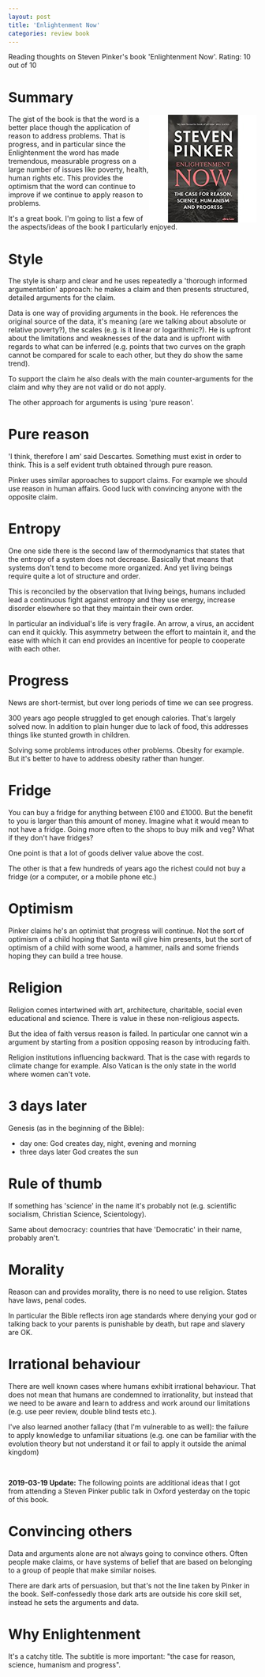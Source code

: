 ```yaml
---
layout: post
title: 'Enlightenment Now'
categories: review book
---
```


Reading thoughts on Steven Pinker's book 'Enlightenment Now'. Rating: 10 out of 10

# Summary

<img
  align="right"
  alt="Book cover"
  src="/assets/2018-05-03-enlightenment-now-s-pinker/book_cover.jpg">

The gist of the book is that the word is a better place though the application
of reason to address problems. That is progress, and in particular since the
Enlightenment the word has made tremendous, measurable progress on a large
number of issues like poverty, health, human rights etc. This provides the
optimism that the word can continue to improve if we continue to apply reason
to problems.

It's a great book. I'm going to list a few of the aspects/ideas of the book I
particularly enjoyed.


# Style

The style is sharp and clear and he uses repeatedly a 'thorough informed
argumentation' approach: he makes a claim and then presents structured,
detailed arguments for the claim.

Data is one way of providing arguments in the book. He references the original
source of the data, it's meaning (are we talking about absolute or relative
poverty?), the scales (e.g. is it linear or logarithmic?). He is upfront about
the limitations and weaknesses of the data and is upfront with regards to what
can be inferred (e.g. points that two curves on the graph cannot be compared
for scale to each other, but they do show the same trend).

To support the claim he also deals with the main counter-arguments for the
claim and why they are not valid or do not apply.

The other approach for arguments is using 'pure reason'.


# Pure reason

'I think, therefore I am' said Descartes. Something must exist in order to
think. This is a self evident truth obtained through pure reason.

Pinker uses similar approaches to support claims. For example we should use
reason in human affairs. Good luck with convincing anyone with the opposite
claim.


# Entropy

One one side there is the second law of thermodynamics that states that the
entropy of a system does not decrease. Basically that means that systems don't
tend to become more organized. And yet living beings require quite a lot of
structure and order.

This is reconciled by the observation that living beings, humans included lead
a continuous fight against entropy and they use energy, increase disorder
elsewhere so that they maintain their own order.

In particular an individual's life is very fragile. An arrow, a virus, an
accident can end it quickly. This asymmetry between the effort to maintain it,
and the ease with which it can end provides an incentive for people to
cooperate with each other.


# Progress

News are short-termist, but over long periods of time we can see progress.

300 years ago people struggled to get enough calories. That's largely solved
now. In addition to plain hunger due to lack of food, this addresses things
like stunted growth in children.

Solving some problems introduces other problems. Obesity for example. But it's
better to have to address obesity rather than hunger.


# Fridge

You can buy a fridge for anything between £100 and £1000. But the benefit to
you is larger than this amount of money. Imagine what it would mean to not have
a fridge. Going more often to the shops to buy milk and veg? What if they don't
have fridges?

One point is that a lot of goods deliver value above the cost.

The other is that a few hundreds of years ago the richest could not buy a
fridge (or a computer, or a mobile phone etc.)


# Optimism

Pinker claims he's an optimist that progress will continue. Not the sort of
optimism of a child hoping that Santa will give him presents, but the sort of
optimism of a child with some wood, a hammer, nails and some friends hoping
they can build a tree house.


# Religion

Religion comes intertwined with art, architecture, charitable, social even
educational and science. There is value in these non-religious aspects.

But the idea of faith versus reason is failed. In particular one cannot win a
argument by starting from a position opposing reason by introducing faith.

Religion institutions influencing backward. That is the case with regards to
climate change for example. Also Vatican is the only state in the world where
women can't vote.


# 3 days later

Genesis (as in the beginning of the Bible):
- day one: God creates day, night, evening and morning
- three days later God creates the sun


# Rule of thumb

If something has 'science' in the name it's probably not (e.g. scientific
socialism, Christian Science, Scientology).

Same about democracy: countries that have 'Democratic' in their name, probably
aren't.


# Morality

Reason can and provides morality, there is no need to use religion. States have
laws, penal codes.

In particular the Bible reflects iron age standards where denying your god or
talking back to your parents is punishable by death, but rape and slavery are
OK.


# Irrational behaviour

There are well known cases where humans exhibit irrational behaviour. That does
not mean that humans are condemned to irrationality, but instead that we need
to be aware and learn to address and work around our limitations (e.g. use peer
review, double blind tests etc.).

I've also learned another fallacy (that I'm vulnerable to as well): the failure
to apply knowledge to unfamiliar situations (e.g. one can be familiar with the
evolution theory but not understand it or fail to apply it outside the animal
kingdom)

<br/>

**2019-03-19 Update:** The following points are additional ideas that I got from
attending a Steven Pinker public talk in Oxford yesterday on the topic of this
book.


# Convincing others

Data and arguments alone are not always going to convince others. Often people
make claims, or have systems of belief that are based on belonging to a group
of people that make similar noises.

There are dark arts of persuasion, but that's not the line taken by Pinker in
the book. Self-confessedly those dark arts are outside his core skill set,
instead he sets the arguments and data.


# Why Enlightenment

It's a catchy title. The subtitle is more important: "the case for reason,
science, humanism and progress".
